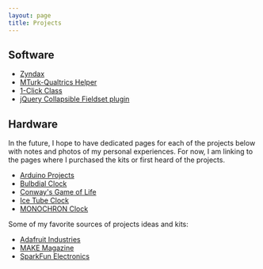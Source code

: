 ```yaml
---
layout: page
title: Projects
---
```


## <a id="digital"></a><a id="software"></a>Software

* [Zyndax](http://github.com/rexmac/zyndax)
* [MTurk-Qualtrics Helper](/mturk)
* [1-Click Class](http://oneclickclass.com/)
* [jQuery Collapsible Fieldset plugin](http://github.com/rexmac/jquery-collapsibleFieldset)

## <a id="analog"></a><a id="hardware"></a>Hardware

In the future, I hope to have dedicated pages for each of the projects below with notes and photos of my personal experiences. For now, I am linking to the pages where I purchased the kits or first heard of the projects.

* [Arduino Projects](http://www.adafruit.com/category/17)
* [Bulbdial Clock](http://www.adafruit.com/products/240)
* [Conway's Game of Life](http://www.adafruit.com/products/89)
* [Ice Tube Clock](http://www.adafruit.com/products/194)
* [MONOCHRON Clock](http://www.adafruit.com/products/204)

Some of my favorite sources of projects ideas and kits:

* [Adafruit Industries](http://www.adafruit.com/)
* [MAKE Magazine](http://makezine.com/)
* [SparkFun Electronics](http://sparkfun.com/)